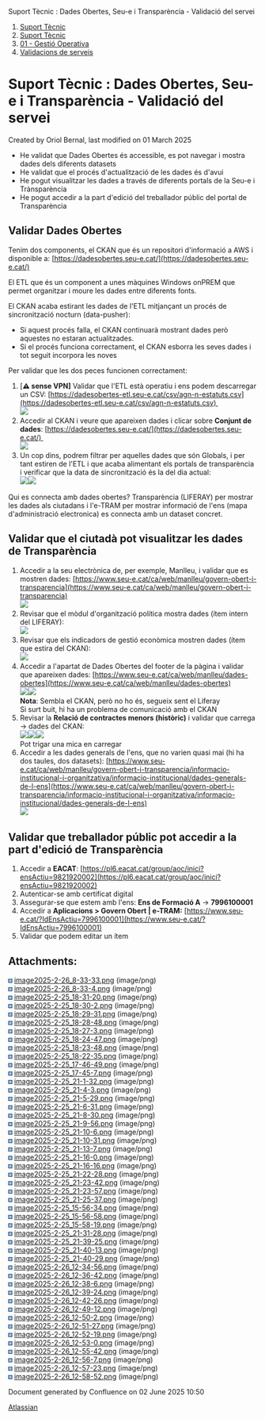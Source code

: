 Suport Tècnic : Dades Obertes, Seu-e i Transparència - Validació del servei  

1.  [Suport Tècnic](index.html)
2.  [Suport Tècnic](13893782.html)
3.  [01 - Gestió Operativa](26313391.html)
4.  [Validacions de serveis](Validacions-de-serveis_124911726.html)

Suport Tècnic : Dades Obertes, Seu-e i Transparència - Validació del servei
===========================================================================

Created by Oriol Bernal, last modified on 01 March 2025

*   He validat que Dades Obertes és accessible, es pot navegar i mostra dades dels diferents datasets
*   He validat que el procés d'actualització de les dades és d'avui
*   He pogut visualitzar les dades a través de diferents portals de la Seu-e i Trànsparència
*   He pogut accedir a la part d'edició del treballador públic del portal de Transparència

Validar Dades Obertes
---------------------

Tenim dos components, el CKAN que és un repositori d'informació a AWS i disponible a: [https://dadesobertes.seu-e.cat/](https://dadesobertes.seu-e.cat/)

El ETL que és un component a unes màquines Windows onPREM que permet organitzar i moure les dades entre diferents fonts.

El CKAN acaba estirant les dades de l'ETL mitjançant un procés de sincronització nocturn (data-pusher):

*   Si aquest procés falla, el CKAN continuarà mostrant dades però aquestes no estaran actualitzades.
*   Si el procés funciona correctament, el CKAN esborra les seves dades i tot seguit incorpora les noves

Per validar que les dos peces funcionen correctament:

1.  \[**⚠ sense VPN\]** Validar que l'ETL està operatiu i ens podem descarregar un CSV: [https://dadesobertes-etl.seu-e.cat/csv/agn-n-estatuts.csv](https://dadesobertes-etl.seu-e.cat/csv/agn-n-estatuts.csv)   
    ![](attachments/124911992/124912032.png)
2.  Accedir al CKAN i veure que apareixen dades i clicar sobre **Conjunt de dades**: [https://dadesobertes.seu-e.cat/](https://dadesobertes.seu-e.cat/)   
    ![](attachments/124911992/124912028.png)
3.  Un cop dins, podrem filtrar per aquelles dades que són Globals, i per tant estiren de l'ETL i que acaba alimentant els portals de transparència i verificar que la data de sincronització és la del dia actual:  
    ![](attachments/124911992/124912029.png)![](attachments/124911992/124912030.png)  
      
    

Qui es connecta amb dades obertes? Transparència (LIFERAY) per mostrar les dades als ciutadans i l'e-TRAM per mostrar informació de l'ens (mapa d'administració electronica) es connecta amb un dataset concret. 

Validar que el ciutadà pot visualitzar les dades de Transparència
-----------------------------------------------------------------

1.  Accedir a la seu electrònica de, per exemple, Manlleu, i validar que es mostren dades: [https://www.seu-e.cat/ca/web/manlleu/govern-obert-i-transparencia](https://www.seu-e.cat/ca/web/manlleu/govern-obert-i-transparencia)  
    ![](attachments/124911992/124912036.png)
2.  Revisar que el mòdul d'organització política mostra dades (ítem intern del LIFERAY):  
    ![](attachments/124911992/124912037.png)
3.  Revisar que els indicadors de gestió econòmica mostren dades (ítem que estira del CKAN):  
    ![](attachments/124911992/124912039.png)
4.  Accedir a l'apartat de Dades Obertes del footer de la pàgina i validar que apareixen dades: [https://www.seu-e.cat/ca/web/manlleu/dades-obertes](https://www.seu-e.cat/ca/web/manlleu/dades-obertes)  
    ![](attachments/124911992/124912040.png)![](attachments/124911992/124912042.png)  
    **Nota**: Sembla el CKAN, però no ho és, segueix sent el Liferay  
    Si surt buit, hi ha un problema de comunicació amb el CKAN
5.  Revisar la **Relació de contractes menors (històric)** i validar que carrega → dades del CKAN:  
    ![](attachments/124911992/124912044.png)![](attachments/124911992/124912045.png)![](attachments/124911992/124912046.png)  
    Pot trigar una mica en carregar
6.  Accedir a les dades generals de l'ens, que no varien quasi mai (hi ha dos taules, dos datasets): [https://www.seu-e.cat/ca/web/manlleu/govern-obert-i-transparencia/informacio-institucional-i-organitzativa/informacio-institucional/dades-generals-de-l-ens](https://www.seu-e.cat/ca/web/manlleu/govern-obert-i-transparencia/informacio-institucional-i-organitzativa/informacio-institucional/dades-generals-de-l-ens)  
    ![](attachments/124911992/124912050.png)

Validar que treballador públic pot accedir a la part d'edició de Transparència
------------------------------------------------------------------------------

1.  Accedir a **EACAT**: [https://pl6.eacat.cat/group/aoc/inici?ensActiu=9821920002](https://pl6.eacat.cat/group/aoc/inici?ensActiu=9821920002)
2.  Autenticar-se amb certificat digital
3.  Assegurar-se que estem amb l'ens: **Ens de Formació A** → **7996100001**
4.  Accedir a **Aplicacions > Govern Obert | e-TRAM:** [https://www.seu-e.cat/?IdEnsActiu=7996100001](https://www.seu-e.cat/?IdEnsActiu=7996100001)
5.  Validar que podem editar un ítem

  

  

Attachments:
------------

![](images/icons/bullet_blue.gif) [image2025-2-26\_8-33-33.png](attachments/124911992/124911993.png) (image/png)  
![](images/icons/bullet_blue.gif) [image2025-2-26\_8-33-4.png](attachments/124911992/124911994.png) (image/png)  
![](images/icons/bullet_blue.gif) [image2025-2-25\_18-31-20.png](attachments/124911992/124911995.png) (image/png)  
![](images/icons/bullet_blue.gif) [image2025-2-25\_18-30-2.png](attachments/124911992/124911996.png) (image/png)  
![](images/icons/bullet_blue.gif) [image2025-2-25\_18-29-31.png](attachments/124911992/124911997.png) (image/png)  
![](images/icons/bullet_blue.gif) [image2025-2-25\_18-28-48.png](attachments/124911992/124911998.png) (image/png)  
![](images/icons/bullet_blue.gif) [image2025-2-25\_18-27-3.png](attachments/124911992/124911999.png) (image/png)  
![](images/icons/bullet_blue.gif) [image2025-2-25\_18-24-47.png](attachments/124911992/124912000.png) (image/png)  
![](images/icons/bullet_blue.gif) [image2025-2-25\_18-23-48.png](attachments/124911992/124912001.png) (image/png)  
![](images/icons/bullet_blue.gif) [image2025-2-25\_18-22-35.png](attachments/124911992/124912002.png) (image/png)  
![](images/icons/bullet_blue.gif) [image2025-2-25\_17-46-49.png](attachments/124911992/124912003.png) (image/png)  
![](images/icons/bullet_blue.gif) [image2025-2-25\_17-45-7.png](attachments/124911992/124912004.png) (image/png)  
![](images/icons/bullet_blue.gif) [image2025-2-25\_21-1-32.png](attachments/124911992/124912005.png) (image/png)  
![](images/icons/bullet_blue.gif) [image2025-2-25\_21-4-3.png](attachments/124911992/124912006.png) (image/png)  
![](images/icons/bullet_blue.gif) [image2025-2-25\_21-5-29.png](attachments/124911992/124912007.png) (image/png)  
![](images/icons/bullet_blue.gif) [image2025-2-25\_21-6-31.png](attachments/124911992/124912008.png) (image/png)  
![](images/icons/bullet_blue.gif) [image2025-2-25\_21-8-30.png](attachments/124911992/124912009.png) (image/png)  
![](images/icons/bullet_blue.gif) [image2025-2-25\_21-9-56.png](attachments/124911992/124912010.png) (image/png)  
![](images/icons/bullet_blue.gif) [image2025-2-25\_21-10-6.png](attachments/124911992/124912011.png) (image/png)  
![](images/icons/bullet_blue.gif) [image2025-2-25\_21-10-31.png](attachments/124911992/124912012.png) (image/png)  
![](images/icons/bullet_blue.gif) [image2025-2-25\_21-13-7.png](attachments/124911992/124912013.png) (image/png)  
![](images/icons/bullet_blue.gif) [image2025-2-25\_21-16-0.png](attachments/124911992/124912014.png) (image/png)  
![](images/icons/bullet_blue.gif) [image2025-2-25\_21-16-16.png](attachments/124911992/124912015.png) (image/png)  
![](images/icons/bullet_blue.gif) [image2025-2-25\_21-22-28.png](attachments/124911992/124912016.png) (image/png)  
![](images/icons/bullet_blue.gif) [image2025-2-25\_21-23-42.png](attachments/124911992/124912017.png) (image/png)  
![](images/icons/bullet_blue.gif) [image2025-2-25\_21-23-57.png](attachments/124911992/124912018.png) (image/png)  
![](images/icons/bullet_blue.gif) [image2025-2-25\_21-25-37.png](attachments/124911992/124912019.png) (image/png)  
![](images/icons/bullet_blue.gif) [image2025-2-25\_15-56-34.png](attachments/124911992/124912020.png) (image/png)  
![](images/icons/bullet_blue.gif) [image2025-2-25\_15-56-58.png](attachments/124911992/124912021.png) (image/png)  
![](images/icons/bullet_blue.gif) [image2025-2-25\_15-58-19.png](attachments/124911992/124912022.png) (image/png)  
![](images/icons/bullet_blue.gif) [image2025-2-25\_21-31-28.png](attachments/124911992/124912023.png) (image/png)  
![](images/icons/bullet_blue.gif) [image2025-2-25\_21-39-25.png](attachments/124911992/124912024.png) (image/png)  
![](images/icons/bullet_blue.gif) [image2025-2-25\_21-40-13.png](attachments/124911992/124912025.png) (image/png)  
![](images/icons/bullet_blue.gif) [image2025-2-25\_21-40-29.png](attachments/124911992/124912026.png) (image/png)  
![](images/icons/bullet_blue.gif) [image2025-2-26\_12-34-56.png](attachments/124911992/124912027.png) (image/png)  
![](images/icons/bullet_blue.gif) [image2025-2-26\_12-36-42.png](attachments/124911992/124912028.png) (image/png)  
![](images/icons/bullet_blue.gif) [image2025-2-26\_12-38-6.png](attachments/124911992/124912029.png) (image/png)  
![](images/icons/bullet_blue.gif) [image2025-2-26\_12-39-24.png](attachments/124911992/124912030.png) (image/png)  
![](images/icons/bullet_blue.gif) [image2025-2-26\_12-42-26.png](attachments/124911992/124912032.png) (image/png)  
![](images/icons/bullet_blue.gif) [image2025-2-26\_12-49-12.png](attachments/124911992/124912036.png) (image/png)  
![](images/icons/bullet_blue.gif) [image2025-2-26\_12-50-2.png](attachments/124911992/124912037.png) (image/png)  
![](images/icons/bullet_blue.gif) [image2025-2-26\_12-51-27.png](attachments/124911992/124912039.png) (image/png)  
![](images/icons/bullet_blue.gif) [image2025-2-26\_12-52-19.png](attachments/124911992/124912040.png) (image/png)  
![](images/icons/bullet_blue.gif) [image2025-2-26\_12-53-0.png](attachments/124911992/124912042.png) (image/png)  
![](images/icons/bullet_blue.gif) [image2025-2-26\_12-55-42.png](attachments/124911992/124912044.png) (image/png)  
![](images/icons/bullet_blue.gif) [image2025-2-26\_12-56-7.png](attachments/124911992/124912045.png) (image/png)  
![](images/icons/bullet_blue.gif) [image2025-2-26\_12-57-23.png](attachments/124911992/124912046.png) (image/png)  
![](images/icons/bullet_blue.gif) [image2025-2-26\_12-58-52.png](attachments/124911992/124912050.png) (image/png)  

Document generated by Confluence on 02 June 2025 10:50

[Atlassian](http://www.atlassian.com/)